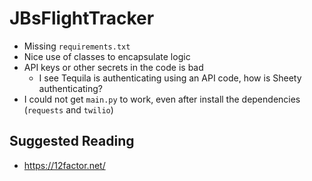 # JBsFlightTracker

- Missing `requirements.txt`
- Nice use of classes to encapsulate logic
- API keys or other secrets in the code is bad
  - I see Tequila is authenticating using an API code, how is Sheety authenticating?
- I could not get `main.py` to work, even after install the dependencies (`requests` and `twilio`)

## Suggested Reading
- https://12factor.net/
